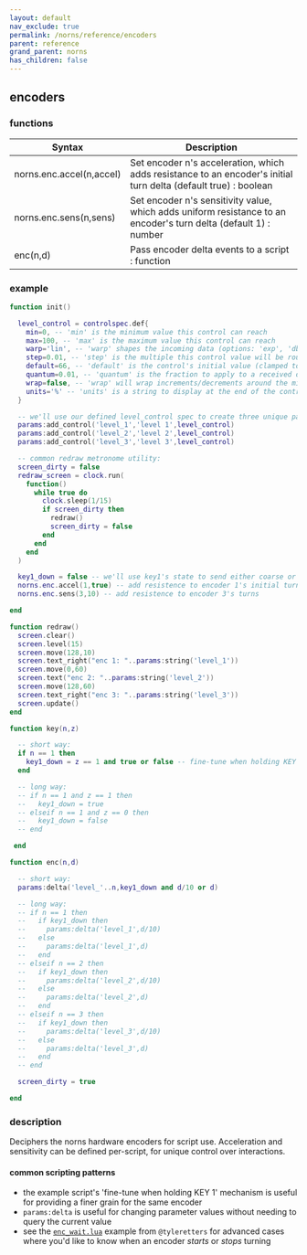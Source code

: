 ```yaml
---
layout: default
nav_exclude: true
permalink: /norns/reference/encoders
parent: reference
grand_parent: norns
has_children: false
---
```


## encoders

### functions

| Syntax                   | Description                                                                                                      |
| ------------------------ | ---------------------------------------------------------------------------------------------------------------- |
| norns.enc.accel(n,accel) | Set encoder n's acceleration, which adds resistance to an encoder's initial turn delta (default true) : boolean  |
| norns.enc.sens(n,sens)   | Set encoder n's sensitivity value, which adds uniform resistance to an encoder's turn delta (default 1) : number |
| enc(n,d)                 | Pass encoder delta events to a script : function                                                                 |

### example

```lua
function init()

  level_control = controlspec.def{
    min=0, -- 'min' is the minimum value this control can reach
    max=100, -- 'max' is the maximum value this control can reach
    warp='lin', -- 'warp' shapes the incoming data (options: 'exp', 'db', 'lin')
    step=0.01, -- 'step' is the multiple this control value will be rounded to
    default=66, -- 'default' is the control's initial value (clamped to min / max and rounded to 'step')
    quantum=0.01, -- 'quantum' is the fraction to apply to a received delta (eg. 0.01 will increase/decrease value by 1% of the min/max range)
    wrap=false, -- 'wrap' will wrap increments/decrements around the min / max, rather than stop at min / max
    units='%' -- 'units' is a string to display at the end of the control
  }

  -- we'll use our defined level_control spec to create three unique parameters:
  params:add_control('level_1','level 1',level_control)
  params:add_control('level_2','level 2',level_control)
  params:add_control('level_3','level 3',level_control)

  -- common redraw metronome utility:
  screen_dirty = false
  redraw_screen = clock.run(
    function()
      while true do
        clock.sleep(1/15)
        if screen_dirty then
          redraw()
          screen_dirty = false
        end
      end
    end
  )

  key1_down = false -- we'll use key1's state to send either coarse or fine-tune changes
  norns.enc.accel(1,true) -- add resistence to encoder 1's initial turn
  norns.enc.sens(3,10) -- add resistence to encoder 3's turns

end

function redraw()
  screen.clear()
  screen.level(15)
  screen.move(128,10)
  screen.text_right("enc 1: "..params:string('level_1'))
  screen.move(0,60)
  screen.text("enc 2: "..params:string('level_2'))
  screen.move(128,60)
  screen.text_right("enc 3: "..params:string('level_3'))
  screen.update()
end

function key(n,z)

  -- short way:
  if n == 1 then
    key1_down = z == 1 and true or false -- fine-tune when holding KEY 1
  end

  -- long way:
  -- if n == 1 and z == 1 then
  --   key1_down = true
  -- elseif n == 1 and z == 0 then
  --   key1_down = false
  -- end

 end

function enc(n,d)

  -- short way:
  params:delta('level_'..n,key1_down and d/10 or d)

  -- long way:
  -- if n == 1 then
  --   if key1_down then
  --     params:delta('level_1',d/10)
  --   else
  --     params:delta('level_1',d)
  --   end
  -- elseif n == 2 then
  --   if key1_down then
  --     params:delta('level_2',d/10)
  --   else
  --     params:delta('level_2',d)
  --   end
  -- elseif n == 3 then
  --   if key1_down then
  --     params:delta('level_3',d/10)
  --   else
  --     params:delta('level_3',d)
  --   end
  -- end

  screen_dirty = true

end
```

### description

Deciphers the norns hardware encoders for script use. Acceleration and sensitivity can be defined per-script, for unique control over interactions.

#### common scripting patterns

- the example script's 'fine-tune when holding KEY 1' mechanism is useful for providing a finer grain for the same encoder
- `params:delta` is useful for changing parameter values without needing to query the current value
- see the [`enc_wait.lua`](https://github.com/northern-information/athenaeum/blob/main/enc_wait.lua) example from `@tyleretters` for advanced cases where you'd like to know when an encoder *starts* or *stops* turning